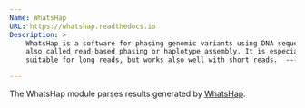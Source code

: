 ```yaml
---
Name: WhatsHap
URL: https://whatshap.readthedocs.io
Description: >
    WhatsHap is a software for phasing genomic variants using DNA sequencing reads,
    also called read-based phasing or haplotype assembly. It is especially
    suitable for long reads, but works also well with short reads.  ---

---
```

The WhatsHap module parses results generated by
[WhatsHap](https://whatshap.readthedocs.io).
